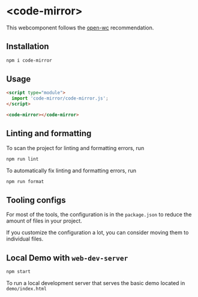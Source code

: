 # \<code-mirror>

This webcomponent follows the [open-wc](https://github.com/open-wc/open-wc) recommendation.

## Installation

```bash
npm i code-mirror
```

## Usage

```html
<script type="module">
  import 'code-mirror/code-mirror.js';
</script>

<code-mirror></code-mirror>
```

## Linting and formatting

To scan the project for linting and formatting errors, run

```bash
npm run lint
```

To automatically fix linting and formatting errors, run

```bash
npm run format
```


## Tooling configs

For most of the tools, the configuration is in the `package.json` to reduce the amount of files in your project.

If you customize the configuration a lot, you can consider moving them to individual files.

## Local Demo with `web-dev-server`

```bash
npm start
```

To run a local development server that serves the basic demo located in `demo/index.html`
